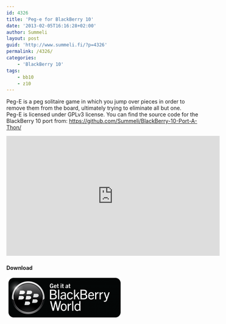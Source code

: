```yaml
---
id: 4326
title: 'Peg-e for BlackBerry 10'
date: '2013-02-05T16:16:28+02:00'
author: Summeli
layout: post
guid: 'http://www.summeli.fi/?p=4326'
permalink: /4326/
categories:
    - 'BlackBerry 10'
tags:
    - bb10
    - z10
---
```


Peg-E is a peg solitaire game in which you jump over pieces in order to remove them from the board, ultimately trying to eliminate all but one.  
Peg-E is licensed under GPLv3 license. You can find the source code for the BlackBerry 10 port from: [https://github.com/Summeli/BlackBerry-10-Port-A-Thon/  ](https://github.com/Summeli/BlackBerry-10-Port-A-Thon/)  
<iframe allowfullscreen="" frameborder="0" height="315" loading="lazy" src="https://www.youtube.com/embed/p-D7_bPYVMc" width="560"></iframe>

#### Download

![](/wp-content/uploads/2013/02/BB-World_Get-It_BLK-Box-300x104.png)